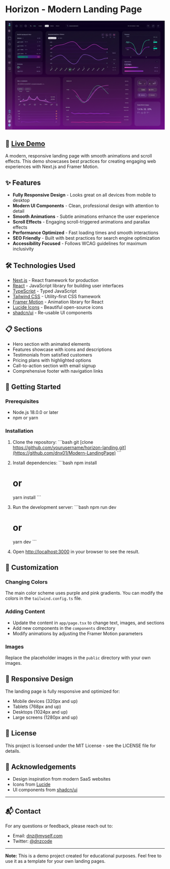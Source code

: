 # Horizon - Modern Landing Page

![Horizon Landing Page](public/hero-dashboard.png)

## 🚀 [Live Demo](https://modern-landingpagednzdev.netlify.app/)

A modern, responsive landing page with smooth animations and scroll effects. This demo showcases best practices for creating engaging web experiences with Next.js and Framer Motion.

## ✨ Features

- **Fully Responsive Design** - Looks great on all devices from mobile to desktop
- **Modern UI Components** - Clean, professional design with attention to detail
- **Smooth Animations** - Subtle animations enhance the user experience
- **Scroll Effects** - Engaging scroll-triggered animations and parallax effects
- **Performance Optimized** - Fast loading times and smooth interactions
- **SEO Friendly** - Built with best practices for search engine optimization
- **Accessibility Focused** - Follows WCAG guidelines for maximum inclusivity

## 🛠️ Technologies Used

- [Next.js](https://nextjs.org/) - React framework for production
- [React](https://reactjs.org/) - JavaScript library for building user interfaces
- [TypeScript](https://www.typescriptlang.org/) - Typed JavaScript
- [Tailwind CSS](https://tailwindcss.com/) - Utility-first CSS framework
- [Framer Motion](https://www.framer.com/motion/) - Animation library for React
- [Lucide Icons](https://lucide.dev/) - Beautiful open-source icons
- [shadcn/ui](https://ui.shadcn.com/) - Re-usable UI components

## 📋 Sections

- Hero section with animated elements
- Features showcase with icons and descriptions
- Testimonials from satisfied customers
- Pricing plans with highlighted options
- Call-to-action section with email signup
- Comprehensive footer with navigation links

## 🚀 Getting Started

### Prerequisites

- Node.js 18.0.0 or later
- npm or yarn

### Installation

1. Clone the repository:
   \`\`\`bash
   git [clone https://github.com/yourusername/horizon-landing.git](https://github.com/dnx01/Modern-LandingPage)
   \`\`\`

2. Install dependencies:
   \`\`\`bash
   npm install
   # or
   yarn install
   \`\`\`

3. Run the development server:
   \`\`\`bash
   npm run dev
   # or
   yarn dev
   \`\`\`

4. Open [http://localhost:3000](http://localhost:3000) in your browser to see the result.

## 🔧 Customization

### Changing Colors

The main color scheme uses purple and pink gradients. You can modify the colors in the `tailwind.config.ts` file.

### Adding Content

- Update the content in `app/page.tsx` to change text, images, and sections
- Add new components in the `components` directory
- Modify animations by adjusting the Framer Motion parameters

### Images

Replace the placeholder images in the `public` directory with your own images.

## 📱 Responsive Design

The landing page is fully responsive and optimized for:
- Mobile devices (320px and up)
- Tablets (768px and up)
- Desktops (1024px and up)
- Large screens (1280px and up)

## 📄 License

This project is licensed under the MIT License - see the LICENSE file for details.

## 🙏 Acknowledgements

- Design inspiration from modern SaaS websites
- Icons from [Lucide](https://lucide.dev/)
- UI components from [shadcn/ui](https://ui.shadcn.com/)

---

## 📬 Contact

For any questions or feedback, please reach out to:
- Email: dnz@myself.com
- Twitter: [@dnzcode](https://x.com/dnzcode)

---

**Note:** This is a demo project created for educational purposes. Feel free to use it as a template for your own landing pages.
